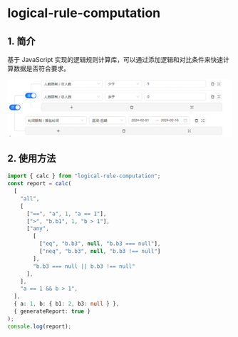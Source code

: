 # logical-rule-computation

## 1. 简介

基于 JavaScript 实现的逻辑规则计算库，可以通过添加逻辑和对比条件来快速计算数据是否符合要求。
<div>
  <img src="document/img/preview.png">
<div>

## 2. 使用方法

```typescript
import { calc } from "logical-rule-computation";
const report = calc(
  [
    "all",
    [
      ["==", "a", 1, "a == 1"],
      [">", "b.b1", 1, "b > 1"],
      ["any",
        [
          ["eq", "b.b3", null, "b.b3 === null"],
          ["neq", "b.b3", null, "b.b3 !== null"]
        ],
        "b.b3 === null || b.b3 !== null"
      ],
    ],
    "a == 1 && b > 1",
  ],
  { a: 1, b: { b1: 2, b3: null } },
  { generateReport: true }
);
console.log(report);
```
